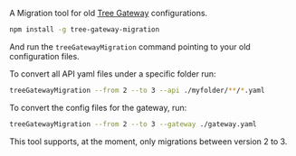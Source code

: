A Migration tool for old [Tree Gateway](https://github.com/Leanty/tree-gateway) configurations.

```sh
npm install -g tree-gateway-migration
```

And run the `treeGatewayMigration` command pointing to your old configuration files.

To convert all API yaml files under a specific folder run:

```sh
treeGatewayMigration --from 2 --to 3 --api ./myfolder/**/*.yaml
```

To convert the config files for the gateway, run:

```sh
treeGatewayMigration --from 2 --to 3 --gateway ./gateway.yaml
```

This tool supports, at the moment, only migrations between version 2 to 3.
